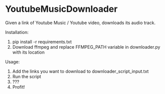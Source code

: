 # YoutubeMusicDownloader

Given a link of Youtube Music / Youtube video, downloads its audio track.

Installation:
1) pip install -r requirements.txt
2) Download ffmpeg and replace FFMPEG_PATH variable in downloader.py with its location

Usage:
1) Add the links you want to download to downloader_script_input.txt
2) Run the script
3) ???
4) Profit!
